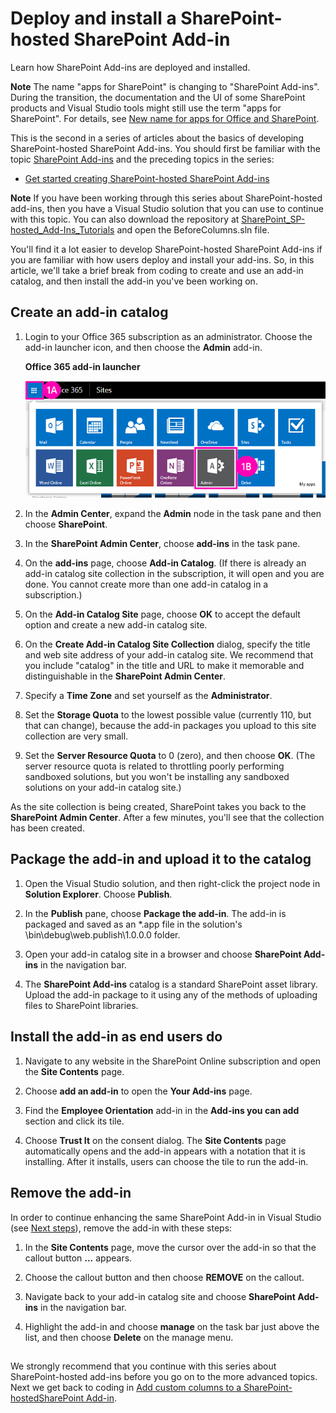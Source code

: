 # Deploy and install a SharePoint-hosted SharePoint Add-in
Learn how SharePoint Add-ins are deployed and installed.
 

 **Note**  The name "apps for SharePoint" is changing to "SharePoint Add-ins". During the transition, the documentation and the UI of some SharePoint products and Visual Studio tools might still use the term "apps for SharePoint". For details, see  [New name for apps for Office and SharePoint](new-name-for-apps-for-sharepoint.md#bk_newname).
 

This is the second in a series of articles about the basics of developing SharePoint-hosted SharePoint Add-ins. You should first be familiar with the topic  [SharePoint Add-ins](sharepoint-add-ins.md) and the preceding topics in the series:
 

-  [Get started creating SharePoint-hosted SharePoint Add-ins](get-started-creating-sharepoint-hosted-sharepoint-add-ins.md)
    
 

 **Note**  If you have been working through this series about SharePoint-hosted add-ins, then you have a Visual Studio solution that you can use to continue with this topic. You can also download the repository at  [SharePoint_SP-hosted_Add-Ins_Tutorials](https://github.com/OfficeDev/SharePoint_SP-hosted_Add-Ins_Tutorials) and open the BeforeColumns.sln file.
 

You'll find it a lot easier to develop SharePoint-hosted SharePoint Add-ins if you are familiar with how users deploy and install your add-ins. So, in this article, we'll take a brief break from coding to create and use an add-in catalog, and then install the add-in you've been working on.
 

## Create an add-in catalog


 

 

1. Login to your Office 365 subscription as an administrator. Choose the add-in launcher icon, and then choose the  **Admin** add-in.
    
    **Office 365 add-in launcher**

 

     ![Office 365 App Launcher](../images/ec60797c-d329-4922-a811-70c64598f4d5.PNG)
 

    
    
 
2. In the  **Admin Center**, expand the  **Admin** node in the task pane and then choose **SharePoint**.
    
 
3. In the  **SharePoint Admin Center**, choose  **add-ins** in the task pane.
    
 
4. On the  **add-ins** page, choose **Add-in Catalog**. (If there is already an add-in catalog site collection in the subscription, it will open and you are done. You cannot create more than one add-in catalog in a subscription.)
    
 
5. On the  **Add-in Catalog Site** page, choose **OK** to accept the default option and create a new add-in catalog site.
    
 
6. On the  **Create Add-in Catalog Site Collection** dialog, specify the title and web site address of your add-in catalog site. We recommend that you include "catalog" in the title and URL to make it memorable and distinguishable in the **SharePoint Admin Center**.
    
 
7. Specify a  **Time Zone** and set yourself as the **Administrator**.
    
 
8. Set the  **Storage Quota** to the lowest possible value (currently 110, but that can change), because the add-in packages you upload to this site collection are very small.
    
 
9. Set the  **Server Resource Quota** to 0 (zero), and then choose **OK**. (The server resource quota is related to throttling poorly performing sandboxed solutions, but you won't be installing any sandboxed solutions on your add-in catalog site.)
    
 
As the site collection is being created, SharePoint takes you back to the  **SharePoint Admin Center**. After a few minutes, you'll see that the collection has been created.
 

## Package the add-in and upload it to the catalog


 

 

1. Open the Visual Studio solution, and then right-click the project node in  **Solution Explorer**. Choose  **Publish**.
    
 
2. In the  **Publish** pane, choose **Package the add-in**. The add-in is packaged and saved as an *.app file in the solution's \bin\debug\web.publish\1.0.0.0 folder.
    
 
3. Open your add-in catalog site in a browser and choose  **SharePoint Add-ins** in the navigation bar.
    
 
4. The  **SharePoint Add-ins** catalog is a standard SharePoint asset library. Upload the add-in package to it using any of the methods of uploading files to SharePoint libraries.
    
 

## Install the add-in as end users do


1. Navigate to any website in the SharePoint Online subscription and open the  **Site Contents** page.
    
 
2. Choose  **add an add-in** to open the **Your Add-ins** page.
    
 
3. Find the  **Employee Orientation** add-in in the **Add-ins you can add** section and click its tile.
    
 
4. Choose  **Trust It** on the consent dialog. The **Site Contents** page automatically opens and the add-in appears with a notation that it is installing. After it installs, users can choose the tile to run the add-in.
    
 

## Remove the add-in

In order to continue enhancing the same SharePoint Add-in in Visual Studio (see  [Next steps](#Nextsteps)), remove the add-in with these steps:
 

 

1. In the  **Site Contents** page, move the cursor over the add-in so that the callout button **...** appears.
    
 
2. Choose the callout button and then choose  **REMOVE** on the callout.
    
 
3. Navigate back to your add-in catalog site and choose  **SharePoint Add-ins** in the navigation bar.
    
 
4. Highlight the add-in and choose  **manage** on the task bar just above the list, and then choose **Delete** on the manage menu.
    
 

## 

We strongly recommend that you continue with this series about SharePoint-hosted add-ins before you go on to the more advanced topics. Next we get back to coding in  [Add custom columns to a SharePoint-hostedSharePoint Add-in](add-custom-columns-to-a-sharepoint-hostedsharepoint-add-in.md).
 

 

